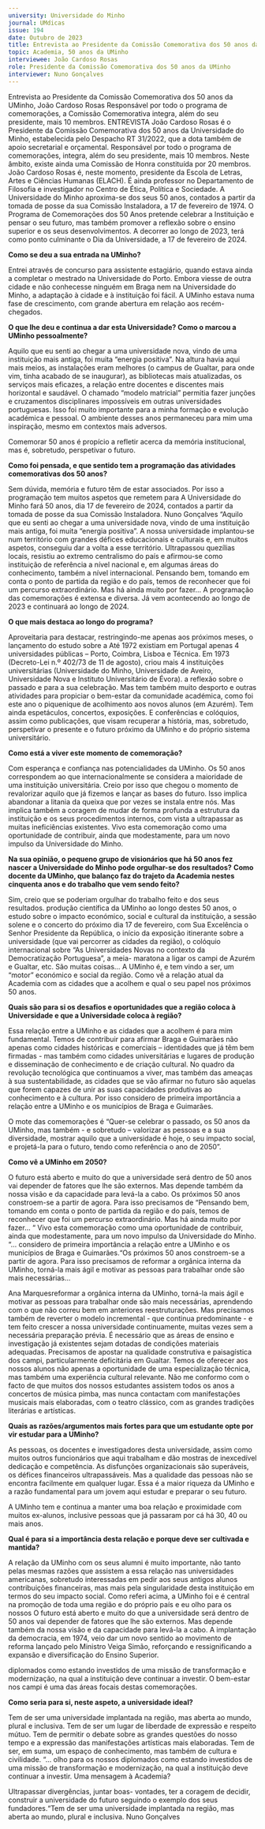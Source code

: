 ```yaml
---
university: Universidade do Minho
journal: UMdicas 
issue: 194
date: Outubro de 2023
title: Entrevista ao Presidente da Comissão Comemorativa dos 50 anos da UMinho, João Cardoso Rosas
topic: Academia, 50 anos da UMinho
interviewee: João Cardoso Rosas
role: Presidente da Comissão Comemorativa dos 50 anos da UMinho
interviewer: Nuno Gonçalves
---
```



Entrevista ao Presidente da Comissão Comemorativa dos 50 anos da UMinho, João Cardoso Rosas Responsável por todo o programa de comemorações, a Comissão Comemorativa integra, além do seu presidente, mais 10 membros.
ENTREVISTA João Cardoso Rosas é o Presidente da Comissão Comemorativa dos 50 anos da Universidade do Minho, estabelecida pelo Despacho RT 31/2022, que a dota também de apoio secretarial e orçamental.
Responsável por todo o programa de comemorações, integra, além do seu presidente, mais 10 membros.
Neste âmbito, existe ainda uma Comissão de Honra constituída por 20 membros.
João Cardoso Rosas é, neste momento, presidente da Escola de Letras, Artes e Ciências Humanas (ELACH).
É ainda professor no Departamento de Filosofia e investigador no Centro de Ética, Política e Sociedade.
A Universidade do Minho aproxima-se dos seus 50 anos, contados a partir da tomada de posse da sua Comissão Instaladora, a 17 de fevereiro de 1974.
O Programa de Comemorações dos 50 Anos pretende celebrar a Instituição e pensar o seu futuro, mas também promover a reflexão sobre o ensino superior e os seus desenvolvimentos.
A decorrer ao longo de 2023, terá como ponto culminante o Dia da Universidade, a 17 de fevereiro de 2024.

**Como se deu a sua entrada na UMinho?**

Entrei através de concurso para assistente estagiário, quando estava ainda a completar o mestrado na Universidade do Porto.
Embora viesse de outra cidade e não conhecesse ninguém em Braga nem na Universidade do Minho, a adaptação à cidade e à instituição foi fácil.
A UMinho estava numa fase de crescimento, com grande abertura em relação aos recém- chegados.

**O que lhe deu e continua a dar esta Universidade? Como o marcou a UMinho pessoalmente?**

Aquilo que eu senti ao chegar a uma universidade nova, vindo de uma instituição mais antiga, foi muita “energia positiva”.
Na altura havia aqui mais meios, as instalações eram melhores (o campus de Gualtar, para onde vim, tinha acabado de se inaugurar), as bibliotecas mais atualizadas, os serviços mais eficazes, a relação entre docentes e discentes mais horizontal e saudável.
O chamado “modelo matricial” permitia fazer junções e cruzamentos disciplinares impossíveis em outras universidades portuguesas.
Isso foi muito importante para a minha formação e evolução académica e pessoal.
O ambiente desses anos permaneceu para mim uma inspiração, mesmo em contextos mais adversos.

Comemorar 50 anos é propício a refletir acerca da memória institucional, mas é, sobretudo, perspetivar o futuro.

**Como foi pensada, e que sentido tem a programação das atividades comemorativas dos 50 anos?**

Sem dúvida, memória e futuro têm de estar associados.
Por isso a programação tem muitos aspetos que remetem para A Universidade do Minho fará 50 anos, dia 17 de fevereiro de 2024, contados a partir da tomada de posse da sua Comissão Instaladora.
Nuno Gonçalves “Aquilo que eu senti ao chegar a uma universidade nova, vindo de uma instituição mais antiga, foi muita “energia positiva”.
A nossa universidade implantou-se num território com grandes défices educacionais e culturais e, em muitos aspetos, conseguiu dar a volta a esse território.
Ultrapassou quezílias locais, resistiu ao extremo centralismo do país e afirmou-se como instituição de referência a nível nacional e, em algumas áreas do conhecimento, também a nível internacional.
Pensando bem, tomando em conta o ponto de partida da região e do país, temos de reconhecer que foi um percurso extraordinário.
Mas há ainda muito por fazer… A programação das comemorações é extensa e diversa.
Já vem acontecendo ao longo de 2023 e continuará ao longo de 2024.

**O que mais destaca ao longo do programa?**

Aproveitaria para destacar, restringindo-me apenas aos próximos meses, o lançamento do estudo sobre a Até 1972 existiam em Portugal apenas 4 universidades públicas – Porto, Coimbra, Lisboa e Técnica.
Em 1973 (Decreto-Lei n.º 402/73 de 11 de agosto), criou mais 4 instituições universitárias (Universidade do Minho, Universidade de Aveiro, Universidade Nova e Instituto Universitário de Évora).
a reflexão sobre o passado e para a sua celebração.
Mas tem também muito desporto e outras atividades para propiciar o bem-estar da comunidade académica, como foi este ano o piquenique de acolhimento aos novos alunos (em Azurém).
Tem ainda espetáculos, concertos, exposições.
E conferências e colóquios, assim como publicações, que visam recuperar a história, mas, sobretudo, perspetivar o presente e o futuro próximo da UMinho e do próprio sistema universitário.

**Como está a viver este momento de comemoração?**

Com esperança e confiança nas potencialidades da UMinho.
Os 50 anos correspondem ao que internacionalmente se considera a maioridade de uma instituição universitária.
Creio por isso que chegou o momento de revalorizar aquilo que já fizemos e lançar as bases do futuro.
Isso implica abandonar a litania da queixa que por vezes se instala entre nós.
Mas implica também a coragem de mudar de forma profunda a estrutura da instituição e os seus procedimentos internos, com vista a ultrapassar as muitas ineficiências existentes.
Vivo esta comemoração como uma oportunidade de contribuir, ainda que modestamente, para um novo impulso da Universidade do Minho.

**Na sua opinião, o pequeno grupo de visionários que há 50 anos fez nascer a Universidade do Minho pode orgulhar-se dos resultados?**
**Como docente da UMinho, que balanço faz do trajeto da Academia nestes cinquenta anos e do trabalho que vem sendo feito?**

Sim, creio que se poderiam orgulhar do trabalho feito e dos seus resultados.
produção científica da UMinho ao longo destes 50 anos, o estudo sobre o impacto económico, social e cultural da instituição, a sessão solene e o concerto do próximo dia 17 de fevereiro, com Sua Excelência o Senhor Presidente da República, o início da exposição itinerante sobre a universidade (que vai percorrer as cidades da região), o colóquio internacional sobre “As Universidades Novas no contexto da Democratização Portuguesa”, a meia- maratona a ligar os campi de Azurém e Gualtar, etc.
São muitas coisas… A UMinho é, e tem vindo a ser, um “motor” económico e social da região.
Como vê a relação atual da Academia com as cidades que a acolhem e qual o seu papel nos próximos 50 anos.

**Quais são para si os desafios e oportunidades que a região coloca à Universidade e que a Universidade coloca à região?**

Essa relação entre a UMinho e as cidades que a acolhem é para mim fundamental.
Temos de contribuir para afirmar Braga e Guimarães não apenas como cidades históricas e comerciais – identidades que já têm bem firmadas - mas também como cidades universitárias e lugares de produção e disseminação de conhecimento e de criação cultural.
No quadro da revolução tecnológica que continuamos a viver, mas também das ameaças à sua sustentabilidade, as cidades que se vão afirmar no futuro são aquelas que forem capazes de unir as suas capacidades produtivas ao conhecimento e à cultura.
Por isso considero de primeira importância a relação entre a UMinho e os municípios de Braga e Guimarães.

O mote das comemorações é “Quer-se celebrar o passado, os 50 anos da UMinho, mas também - e sobretudo – valorizar as pessoas e a sua diversidade, mostrar aquilo que a universidade é hoje, o seu impacto social, e projetá-la para o futuro, tendo como referência o ano de 2050”.

**Como vê a UMinho em 2050?**

O futuro está aberto e muito do que a universidade será dentro de 50 anos vai depender de fatores que lhe são externos.
Mas depende também da nossa visão e da capacidade para levá-la a cabo.
Os próximos 50 anos constroem-se a partir de agora.
Para isso precisamos de “Pensando bem, tomando em conta o ponto de partida da região e do país, temos de reconhecer que foi um percurso extraordinário.
Mas há ainda muito por fazer… “ Vivo esta comemoração como uma oportunidade de contribuir, ainda que modestamente, para um novo impulso da Universidade do Minho.
“...
considero de primeira importância a relação entre a UMinho e os municípios de Braga e Guimarães.“Os próximos 50 anos constroem-se a partir de agora.
Para isso precisamos de reformar a orgânica interna da UMinho, torná-la mais ágil e motivar as pessoas para trabalhar onde são mais necessárias...

Ana Marquesreformar a orgânica interna da UMinho, torná-la mais ágil e motivar as pessoas para trabalhar onde são mais necessárias, aprendendo com o que não correu bem em anteriores reestruturações.
Mas precisamos também de reverter o modelo incremental - que continua predominante - e tem feito crescer a nossa universidade continuamente, muitas vezes sem a necessária preparação prévia.
É necessário que as áreas de ensino e investigação já existentes sejam dotadas de condições materiais adequadas.
Precisamos de apostar na qualidade construtiva e paisagística dos campi, particularmente deficitária em Gualtar.
Temos de oferecer aos nossos alunos não apenas a oportunidade de uma especialização técnica, mas também uma experiência cultural relevante.
Não me conformo com o facto de que muitos dos nossos estudantes assistem todos os anos a concertos de música pimba, mas nunca contactam com manifestações musicais mais elaboradas, com o teatro clássico, com as grandes tradições literárias e artísticas.

**Quais as razões/argumentos mais fortes para que um estudante opte por vir estudar para a UMinho?**

As pessoas, os docentes e investigadores desta universidade, assim como muitos outros funcionários que aqui trabalham e dão mostras de inexcedível dedicação e competência.
As disfunções organizacionais são superáveis, os défices financeiros ultrapassáveis.
Mas a qualidade das pessoas não se encontra facilmente em qualquer lugar.
Essa é a maior riqueza da UMinho e a razão fundamental para um jovem aqui estudar e preparar o seu futuro.

A UMinho tem e continua a manter uma boa relação e proximidade com muitos ex-alunos, inclusive pessoas que já passaram por cá há 30, 40 ou mais anos.

**Qual é para si a importância desta relação e porque deve ser cultivada e mantida?**

A relação da UMinho com os seus alumni é muito importante, não tanto pelas mesmas razões que assistem a essa relação nas universidades americanas, sobretudo interessadas em pedir aos seus antigos alunos contribuições financeiras, mas mais pela singularidade desta instituição em termos do seu impacto social.
Como referi acima, a UMinho foi e é central na promoção de toda uma região e do próprio país e eu olho para os nossos O futuro está aberto e muito do que a universidade será dentro de 50 anos vai depender de fatores que lhe são externos.
Mas depende também da nossa visão e da capacidade para levá-la a cabo.
A implantação da democracia, em 1974, veio dar um novo sentido ao movimento de reforma lançado pelo Ministro Veiga Simão, reforçando e ressignificando a expansão e diversificação do Ensino Superior.

diplomados como estando investidos de uma missão de transformação e modernização, na qual a instituição deve continuar a investir.
 O bem-estar nos campi é uma das áreas focais destas comemorações.

**Como seria para si, neste aspeto, a universidade ideal?**

Tem de ser uma universidade implantada na região, mas aberta ao mundo, plural e inclusiva.
Tem de ser um lugar de liberdade de expressão e respeito mútuo.
Tem de permitir o debate sobre as grandes questões do nosso tempo e a expressão das manifestações artísticas mais elaboradas.
Tem de ser, em suma, um espaço de conhecimento, mas também de cultura e civilidade.
 “...
olho para os nossos diplomados como estando investidos de uma missão de transformação e modernização, na qual a instituição deve continuar a investir.
Uma mensagem à Academia?

Ultrapassar divergências, juntar boas- vontades, ter a coragem de decidir, construir a universidade do futuro seguindo o exemplo dos seus fundadores.“Tem de ser uma universidade implantada na região, mas aberta ao mundo, plural e inclusiva.
Nuno Gonçalves